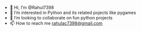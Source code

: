 - 👋 Hi, I’m @Rahul7398
- 👀 I’m interested in Python and its related pojects like pygames
- 💞️ I’m looking to collaborate on fun python projects
- 📫 How to reach me rahulac7398@gmail.com

<!---
Rahul7398/Rahul7398 is a ✨ special ✨ repository because its `README.md` (this file) appears on your GitHub profile.
You can click the Preview link to take a look at your changes.
--->
